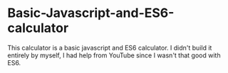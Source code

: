 # Basic-Javascript-and-ES6-calculator
This calculator is a basic javascript and ES6 calculator. I didn't build it entirely by myself, I had help from YouTube since I wasn't that good with ES6.
